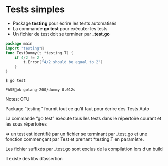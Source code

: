 <!-- .slide: class="with-code-bg-dark" -->

# Tests simples

- Package **testing** pour écrire les tests automatisés
- La commande **go test** pour exécuter les tests
- Un fichier de test doit se terminer par **\_test.go**

```go
package main
import "testing"
func TestDummy(t *testing.T) {
    if 4/2 != 2 {
        t.Error("4/2 should be equal to 2")
    }
}
```

```shell
$ go test

PASSok golang-200/dummy 0.012s
```

Notes:
OFU

Package “testing” fournit tout ce qu’il faut pour écrire des Tests Auto

La commande “go test” exécute tous les tests dans le répertoire courant et les sous répertoires

⇒ un test est identifié par un fichier se terminant par \_test.go et une fonction commençant par Test et prenant \*testing.T en paramètre.

Les fichier suffixés par \_test.go sont exclus de la compilation lors d’un build

Il existe des libs d’assertion
